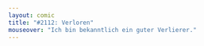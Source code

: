 ```yaml
---
layout: comic
title: "#2112: Verloren"
mouseover: "Ich bin bekanntlich ein guter Verlierer."
---
```

